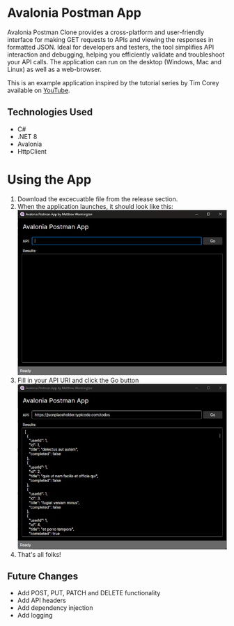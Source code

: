 # Avalonia Postman App

Avalonia Postman Clone provides a cross-platform and user-friendly interface for making GET requests to APIs and viewing the responses in formatted JSON. Ideal for developers and testers, the tool simplifies API interaction and debugging, helping you efficiently validate and troubleshoot your API calls. The application can run on the desktop (Windows, Mac and Linux) as well as a web-browser. 

This is an example application inspired by the tutorial series by Tim Corey available on [YouTube](https://www.youtube.com/watch?v=FUqz2LF4BUs&list=PLLWMQd6PeGY3IxROaW7Hj8KFbRPg1x7mc). 

## Technologies Used
* C#
* .NET 8
* Avalonia
* HttpClient

# Using the App
1. Download the excecuatble file from the release section.
2. When the application launches, it should look like this:
![Avalonia Postman Clone ready-to-run](Images/Screenshot1.png "Ready to Run")
3. Fill in your API URI and click the Go button
![Avalonia Postman Clone results](Images/Screenshot2.png "Run Results")
4. That's all folks!

## Future Changes
* Add POST, PUT, PATCH and DELETE functionality
* Add API headers
* Add dependency injection
* Add logging

